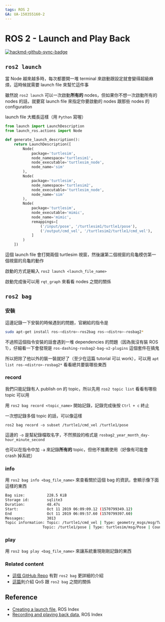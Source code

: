 ```yaml
---
tags: ROS 2
GA: UA-150355160-2
---
```


# ROS 2 - Launch and Play Back

[![hackmd-github-sync-badge](https://hackmd.io/uHuAcFJuSaC9XA28irzbNw/badge)](https://hackmd.io/uHuAcFJuSaC9XA28irzbNw)


## `ros2 launch`

當 Node 越來越多時，每次都要開一堆 terminal 來啟動跟設定就會變得超級麻煩，這時候就需要 launch file 來幫忙這件事

雖然說 `ros2 launch` 可以一次啟動**所有的** nodes，但如果你不想一次啟動所有的 nodes 的話，就要寫 launch file 來指定你要啟動的 nodes 跟那些 nodes 的 configuration

launch file 大概長這樣（用 `Python` 寫喔）
```python
from launch import LaunchDescription
from launch_ros.actions import Node

def generate_launch_description():
    return LaunchDescription([
        Node(
            package='turtlesim',
            node_namespace='turtlesim1',
            node_executable='turtlesim_node',
            node_name='sim'
        ),
        Node(
            package='turtlesim',
            node_namespace='turtlesim2',
            node_executable='turtlesim_node',
            node_name='sim'
        ),
        Node(
            package='turtlesim',
            node_executable='mimic',
            node_name='mimic',
            remappings=[
                ('/input/pose', '/turtlesim1/turtle1/pose'),
                ('/output/cmd_vel', '/turtlesim2/turtle1/cmd_vel'),
            ]
        )
    ])
```

這個 launch file 會打開兩個 turtlesim 視窗，然後讓第二個視窗的烏龜模仿第一個視窗的烏龜的動作

啟動的方式是輸入 `ros2 launch <launch_file_name>`

啟動完成後可以用 `rqt_graph` 來看看 nodes 之間的關係

## `ros2 bag`

### 安裝

這邊記錄一下安裝的時候遇到的問題，官網給的指令是

```bash
sudo apt-get install ros-<distro>-ros2bag ros-<distro>-rosbag2*
```

不過照這個指令安裝的話會遇到一堆 dependencies 的問題（因為我沒有裝 ROS 1），仔細看一下會發現是 `ros-dashing-rosbag2-bag-v2-plugins` 這個套件在搞鬼

所以把除了他以外的裝一裝就好了（至少在這篇 tutorial 可以 work），可以用 `apt list ros-<distro>-rosbag2*` 看看總共要裝哪些東西

### record

我們只能記錄有人 publish on 的 topic，所以先用 `ros2 topic list` 看看有哪些 topic 可以用

用 `ros2 bag record <topic_name>` 開始記錄，記錄完成後按 `Ctrl + c` 終止

一次想記錄多個 topic 的話，可以像這樣

`ros2 bag record -o subset /turtle1/cmd_vel /turtle1/pose`

這邊的 `-o` 是幫紀錄檔取名字，不然預設的格式是 `rosbag2_year_month_day-hour_minute_second`

也可以在指令中加 `-a` 來記錄**所有的** topic，但他不推薦使用（好像有可能會 crash 掉系統）

### info

用 `ros2 bag info <bag_file_name>` 來查看關於這個 bag 的資訊，會顯示像下面這樣的東西

```bash
Bag size:          228.5 KiB
Storage id:        sqlite3
Duration:          48.47s
Start:             Oct 11 2019 06:09:09.12 (1570799349.12)
End                Oct 11 2019 06:09:57.60 (1570799397.60)
Messages:          3013
Topic information: Topic: /turtle1/cmd_vel | Type: geometry_msgs/msg/Twist | Count: 9 | Serialization Format: cdr
                 Topic: /turtle1/pose | Type: turtlesim/msg/Pose | Count: 3004 | Serialization Format: cdr
```

### play

用 `ros2 bag play <bag_file_name>` 來讓系統重現剛剛記錄的東西

### Related content

* [這個 GitHub Repo](https://github.com/ros2/rosbag2) 有對 `ros2 bag` 更詳細的介紹
* [這篇](https://index.ros.org/doc/ros2/Tutorials/Ros2bag/Overriding-QoS-Policies-For-Recording-And-Playback/#ros2bag-qos-override)則介紹 QoS 跟 `ros2 bag` 之間的關係

## Reference
* [Creating a launch file](https://index.ros.org/doc/ros2/Tutorials/Launch-Files/Creating-Launch-Files/), ROS Index
* [Recording and playing back data](https://index.ros.org/doc/ros2/Tutorials/Ros2bag/Recording-And-Playing-Back-Data/), ROS Index